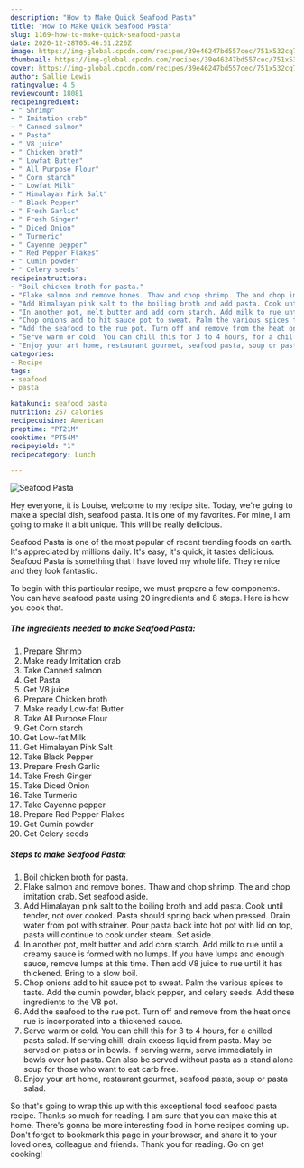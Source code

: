 ```yaml
---
description: "How to Make Quick Seafood Pasta"
title: "How to Make Quick Seafood Pasta"
slug: 1169-how-to-make-quick-seafood-pasta
date: 2020-12-28T05:46:51.226Z
image: https://img-global.cpcdn.com/recipes/39e46247bd557cec/751x532cq70/seafood-pasta-recipe-main-photo.jpg
thumbnail: https://img-global.cpcdn.com/recipes/39e46247bd557cec/751x532cq70/seafood-pasta-recipe-main-photo.jpg
cover: https://img-global.cpcdn.com/recipes/39e46247bd557cec/751x532cq70/seafood-pasta-recipe-main-photo.jpg
author: Sallie Lewis
ratingvalue: 4.5
reviewcount: 18081
recipeingredient:
- " Shrimp"
- " Imitation crab"
- " Canned salmon"
- " Pasta"
- " V8 juice"
- " Chicken broth"
- " Lowfat Butter"
- " All Purpose Flour"
- " Corn starch"
- " Lowfat Milk"
- " Himalayan Pink Salt"
- " Black Pepper"
- " Fresh Garlic"
- " Fresh Ginger"
- " Diced Onion"
- " Turmeric"
- " Cayenne pepper"
- " Red Pepper Flakes"
- " Cumin powder"
- " Celery seeds"
recipeinstructions:
- "Boil chicken broth for pasta."
- "Flake salmon and remove bones. Thaw and chop shrimp. The and chop imitation crab. Set seafood aside."
- "Add Himalayan pink salt to the boiling broth and add pasta. Cook until tender, not over cooked. Pasta should spring back when pressed. Drain water from pot with strainer. Pour pasta back into hot pot with lid on top, pasta will continue to cook under steam. Set aside."
- "In another pot, melt butter and add corn starch. Add milk to rue until a creamy sauce is formed with no lumps. If you have lumps and enough sauce, remove lumps at this time. Then add V8 juice to rue until it has thickened. Bring to a slow boil."
- "Chop onions add to hit sauce pot to sweat. Palm the various spices to taste. Add the cumin powder, black pepper, and celery seeds. Add these ingredients to the V8 pot."
- "Add the seafood to the rue pot. Turn off and remove from the heat once rue is incorporated into a thickened sauce."
- "Serve warm or cold. You can chill this for 3 to 4 hours, for a chilled pasta salad. If serving chill, drain excess liquid from pasta. May be served on plates or in bowls. If serving warm, serve immediately in bowls over hot pasta. Can also be served without pasta as a stand alone soup for those who want to eat carb free."
- "Enjoy your art home, restaurant gourmet, seafood pasta, soup or pasta salad."
categories:
- Recipe
tags:
- seafood
- pasta

katakunci: seafood pasta 
nutrition: 257 calories
recipecuisine: American
preptime: "PT21M"
cooktime: "PT54M"
recipeyield: "1"
recipecategory: Lunch

---
```



![Seafood Pasta](https://img-global.cpcdn.com/recipes/39e46247bd557cec/751x532cq70/seafood-pasta-recipe-main-photo.jpg)

Hey everyone, it is Louise, welcome to my recipe site. Today, we're going to make a special dish, seafood pasta. It is one of my favorites. For mine, I am going to make it a bit unique. This will be really delicious.



Seafood Pasta is one of the most popular of recent trending foods on earth. It's appreciated by millions daily. It's easy, it's quick, it tastes delicious. Seafood Pasta is something that I have loved my whole life. They're nice and they look fantastic.


To begin with this particular recipe, we must prepare a few components. You can have seafood pasta using 20 ingredients and 8 steps. Here is how you cook that.

<!--inarticleads1-->

##### The ingredients needed to make Seafood Pasta:

1. Prepare  Shrimp
1. Make ready  Imitation crab
1. Take  Canned salmon
1. Get  Pasta
1. Get  V8 juice
1. Prepare  Chicken broth
1. Make ready  Low-fat Butter
1. Take  All Purpose Flour
1. Get  Corn starch
1. Get  Low-fat Milk
1. Get  Himalayan Pink Salt
1. Take  Black Pepper
1. Prepare  Fresh Garlic
1. Take  Fresh Ginger
1. Take  Diced Onion
1. Take  Turmeric
1. Take  Cayenne pepper
1. Prepare  Red Pepper Flakes
1. Get  Cumin powder
1. Get  Celery seeds




<!--inarticleads2-->

##### Steps to make Seafood Pasta:

1. Boil chicken broth for pasta.
1. Flake salmon and remove bones. Thaw and chop shrimp. The and chop imitation crab. Set seafood aside.
1. Add Himalayan pink salt to the boiling broth and add pasta. Cook until tender, not over cooked. Pasta should spring back when pressed. Drain water from pot with strainer. Pour pasta back into hot pot with lid on top, pasta will continue to cook under steam. Set aside.
1. In another pot, melt butter and add corn starch. Add milk to rue until a creamy sauce is formed with no lumps. If you have lumps and enough sauce, remove lumps at this time. Then add V8 juice to rue until it has thickened. Bring to a slow boil.
1. Chop onions add to hit sauce pot to sweat. Palm the various spices to taste. Add the cumin powder, black pepper, and celery seeds. Add these ingredients to the V8 pot.
1. Add the seafood to the rue pot. Turn off and remove from the heat once rue is incorporated into a thickened sauce.
1. Serve warm or cold. You can chill this for 3 to 4 hours, for a chilled pasta salad. If serving chill, drain excess liquid from pasta. May be served on plates or in bowls. If serving warm, serve immediately in bowls over hot pasta. Can also be served without pasta as a stand alone soup for those who want to eat carb free.
1. Enjoy your art home, restaurant gourmet, seafood pasta, soup or pasta salad.




So that's going to wrap this up with this exceptional food seafood pasta recipe. Thanks so much for reading. I am sure that you can make this at home. There's gonna be more interesting food in home recipes coming up. Don't forget to bookmark this page in your browser, and share it to your loved ones, colleague and friends. Thank you for reading. Go on get cooking!
